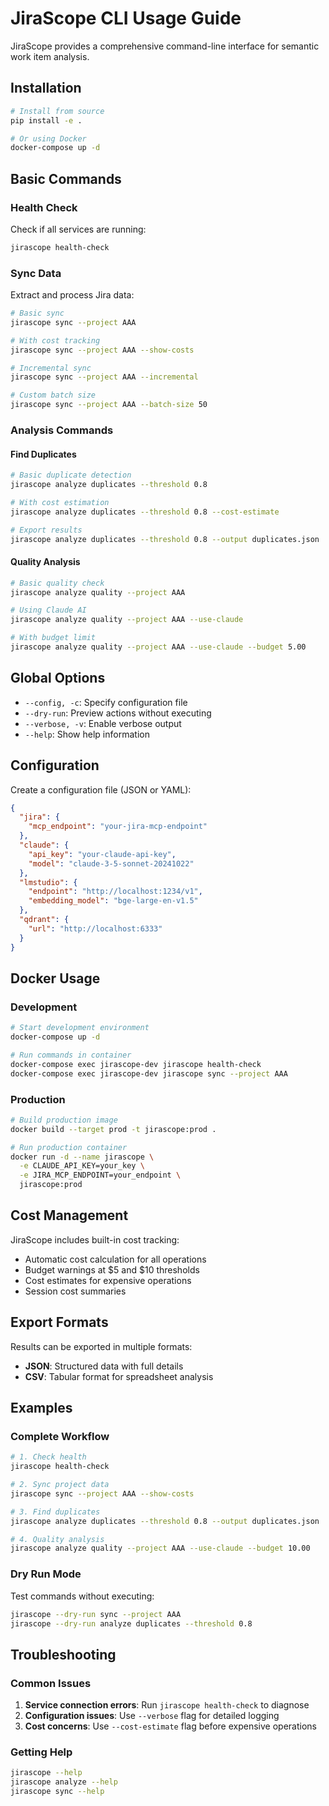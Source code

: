# JiraScope CLI Usage Guide

JiraScope provides a comprehensive command-line interface for semantic work item analysis.

## Installation

```bash
# Install from source
pip install -e .

# Or using Docker
docker-compose up -d
```

## Basic Commands

### Health Check
Check if all services are running:
```bash
jirascope health-check
```

### Sync Data
Extract and process Jira data:
```bash
# Basic sync
jirascope sync --project AAA

# With cost tracking
jirascope sync --project AAA --show-costs

# Incremental sync
jirascope sync --project AAA --incremental

# Custom batch size
jirascope sync --project AAA --batch-size 50
```

### Analysis Commands

#### Find Duplicates
```bash
# Basic duplicate detection
jirascope analyze duplicates --threshold 0.8

# With cost estimation
jirascope analyze duplicates --threshold 0.8 --cost-estimate

# Export results
jirascope analyze duplicates --threshold 0.8 --output duplicates.json
```

#### Quality Analysis
```bash
# Basic quality check
jirascope analyze quality --project AAA

# Using Claude AI
jirascope analyze quality --project AAA --use-claude

# With budget limit
jirascope analyze quality --project AAA --use-claude --budget 5.00
```

## Global Options

- `--config, -c`: Specify configuration file
- `--dry-run`: Preview actions without executing
- `--verbose, -v`: Enable verbose output
- `--help`: Show help information

## Configuration

Create a configuration file (JSON or YAML):

```json
{
  "jira": {
    "mcp_endpoint": "your-jira-mcp-endpoint"
  },
  "claude": {
    "api_key": "your-claude-api-key",
    "model": "claude-3-5-sonnet-20241022"
  },
  "lmstudio": {
    "endpoint": "http://localhost:1234/v1",
    "embedding_model": "bge-large-en-v1.5"
  },
  "qdrant": {
    "url": "http://localhost:6333"
  }
}
```

## Docker Usage

### Development
```bash
# Start development environment
docker-compose up -d

# Run commands in container
docker-compose exec jirascope-dev jirascope health-check
docker-compose exec jirascope-dev jirascope sync --project AAA
```

### Production
```bash
# Build production image
docker build --target prod -t jirascope:prod .

# Run production container
docker run -d --name jirascope \
  -e CLAUDE_API_KEY=your_key \
  -e JIRA_MCP_ENDPOINT=your_endpoint \
  jirascope:prod
```

## Cost Management

JiraScope includes built-in cost tracking:

- Automatic cost calculation for all operations
- Budget warnings at $5 and $10 thresholds
- Cost estimates for expensive operations
- Session cost summaries

## Export Formats

Results can be exported in multiple formats:

- **JSON**: Structured data with full details
- **CSV**: Tabular format for spreadsheet analysis

## Examples

### Complete Workflow
```bash
# 1. Check health
jirascope health-check

# 2. Sync project data
jirascope sync --project AAA --show-costs

# 3. Find duplicates
jirascope analyze duplicates --threshold 0.8 --output duplicates.json

# 4. Quality analysis
jirascope analyze quality --project AAA --use-claude --budget 10.00
```

### Dry Run Mode
Test commands without executing:
```bash
jirascope --dry-run sync --project AAA
jirascope --dry-run analyze duplicates --threshold 0.8
```

## Troubleshooting

### Common Issues

1. **Service connection errors**: Run `jirascope health-check` to diagnose
2. **Configuration issues**: Use `--verbose` flag for detailed logging
3. **Cost concerns**: Use `--cost-estimate` flag before expensive operations

### Getting Help
```bash
jirascope --help
jirascope analyze --help
jirascope sync --help
```